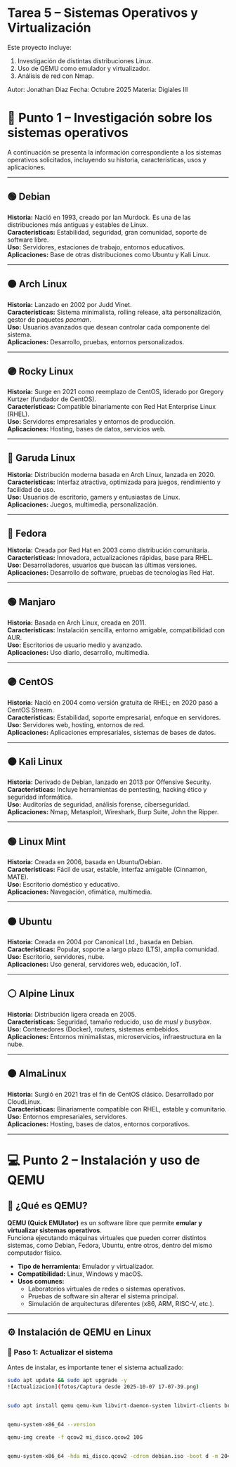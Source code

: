 # Tarea 5 – Sistemas Operativos y Virtualización

Este proyecto incluye:
1. Investigación de distintas distribuciones Linux.
2. Uso de QEMU como emulador y virtualizador.
3. Análisis de red con Nmap.

Autor: Jonathan Diaz
Fecha: Octubre 2025
Materia: Digiales III
# 🧩 Punto 1 – Investigación sobre los sistemas operativos

A continuación se presenta la información correspondiente a los sistemas operativos solicitados, incluyendo su historia, características, usos y aplicaciones.

---

## 🟢 Debian
**Historia:** Nació en 1993, creado por Ian Murdock. Es una de las distribuciones más antiguas y estables de Linux.  
**Características:** Estabilidad, seguridad, gran comunidad, soporte de software libre.  
**Uso:** Servidores, estaciones de trabajo, entornos educativos.  
**Aplicaciones:** Base de otras distribuciones como Ubuntu y Kali Linux.

---

## 🟠 Arch Linux
**Historia:** Lanzado en 2002 por Judd Vinet.  
**Características:** Sistema minimalista, rolling release, alta personalización, gestor de paquetes *pacman*.  
**Uso:** Usuarios avanzados que desean controlar cada componente del sistema.  
**Aplicaciones:** Desarrollo, pruebas, entornos personalizados.

---

## 🟣 Rocky Linux
**Historia:** Surge en 2021 como reemplazo de CentOS, liderado por Gregory Kurtzer (fundador de CentOS).  
**Características:** Compatible binariamente con Red Hat Enterprise Linux (RHEL).  
**Uso:** Servidores empresariales y entornos de producción.  
**Aplicaciones:** Hosting, bases de datos, servicios web.

---

## 🔵 Garuda Linux
**Historia:** Distribución moderna basada en Arch Linux, lanzada en 2020.  
**Características:** Interfaz atractiva, optimizada para juegos, rendimiento y facilidad de uso.  
**Uso:** Usuarios de escritorio, gamers y entusiastas de Linux.  
**Aplicaciones:** Juegos, multimedia, personalización.

---

## 🔴 Fedora
**Historia:** Creada por Red Hat en 2003 como distribución comunitaria.  
**Características:** Innovadora, actualizaciones rápidas, base para RHEL.  
**Uso:** Desarrolladores, usuarios que buscan las últimas versiones.  
**Aplicaciones:** Desarrollo de software, pruebas de tecnologías Red Hat.

---

## 🟢 Manjaro
**Historia:** Basada en Arch Linux, creada en 2011.  
**Características:** Instalación sencilla, entorno amigable, compatibilidad con AUR.  
**Uso:** Escritorios de usuario medio y avanzado.  
**Aplicaciones:** Uso diario, desarrollo, multimedia.

---

## 🟣 CentOS
**Historia:** Nació en 2004 como versión gratuita de RHEL; en 2020 pasó a CentOS Stream.  
**Características:** Estabilidad, soporte empresarial, enfoque en servidores.  
**Uso:** Servidores web, hosting, entornos de red.  
**Aplicaciones:** Aplicaciones empresariales, sistemas de bases de datos.

---

## ⚫ Kali Linux
**Historia:** Derivado de Debian, lanzado en 2013 por Offensive Security.  
**Características:** Incluye herramientas de pentesting, hacking ético y seguridad informática.  
**Uso:** Auditorías de seguridad, análisis forense, ciberseguridad.  
**Aplicaciones:** Nmap, Metasploit, Wireshark, Burp Suite, John the Ripper.

---

## 🟢 Linux Mint
**Historia:** Creada en 2006, basada en Ubuntu/Debian.  
**Características:** Fácil de usar, estable, interfaz amigable (Cinnamon, MATE).  
**Uso:** Escritorio doméstico y educativo.  
**Aplicaciones:** Navegación, ofimática, multimedia.

---

## 🟠 Ubuntu
**Historia:** Creada en 2004 por Canonical Ltd., basada en Debian.  
**Características:** Popular, soporte a largo plazo (LTS), amplia comunidad.  
**Uso:** Escritorio, servidores, nube.  
**Aplicaciones:** Uso general, servidores web, educación, IoT.

---

## ⚪ Alpine Linux
**Historia:** Distribución ligera creada en 2005.  
**Características:** Seguridad, tamaño reducido, uso de *musl* y *busybox*.  
**Uso:** Contenedores (Docker), routers, sistemas embebidos.  
**Aplicaciones:** Entornos minimalistas, microservicios, infraestructura en la nube.

---

## 🟤 AlmaLinux
**Historia:** Surgió en 2021 tras el fin de CentOS clásico. Desarrollado por CloudLinux.  
**Características:** Binariamente compatible con RHEL, estable y comunitario.  
**Uso:** Entornos empresariales, servidores.  
**Aplicaciones:** Hosting, bases de datos, entornos corporativos.

---

# 💻 Punto 2 – Instalación y uso de QEMU

## 🧠 ¿Qué es QEMU?

**QEMU (Quick EMUlator)** es un software libre que permite **emular y virtualizar sistemas operativos**.  
Funciona ejecutando máquinas virtuales que pueden correr distintos sistemas, como Debian, Fedora, Ubuntu, entre otros, dentro del mismo computador físico.

- **Tipo de herramienta:** Emulador y virtualizador.  
- **Compatibilidad:** Linux, Windows y macOS.  
- **Usos comunes:**  
  - Laboratorios virtuales de redes o sistemas operativos.  
  - Pruebas de software sin alterar el sistema principal.  
  - Simulación de arquitecturas diferentes (x86, ARM, RISC-V, etc.).

---

## ⚙️ Instalación de QEMU en Linux

### 🔹 Paso 1: Actualizar el sistema
Antes de instalar, es importante tener el sistema actualizado:
```bash
sudo apt update && sudo apt upgrade -y
![Actualizacion](fotos/Captura desde 2025-10-07 17-07-39.png)


sudo apt install qemu qemu-kvm libvirt-daemon-system libvirt-clients bridge-utils virt-manager -y


qemu-system-x86_64 --version

qemu-img create -f qcow2 mi_disco.qcow2 10G


qemu-system-x86_64 -hda mi_disco.qcow2 -cdrom debian.iso -boot d -m 2048



